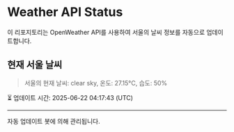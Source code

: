 
# Weather API Status

이 리포지토리는 OpenWeather API를 사용하여 서울의 날씨 정보를 자동으로 업데이트합니다.

## 현재 서울 날씨
> 서울의 현재 날씨: clear sky, 온도: 27.15°C, 습도: 50%

⏳ 업데이트 시간: 2025-06-22 04:17:43 (UTC)

---
자동 업데이트 봇에 의해 관리됩니다.
